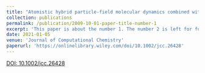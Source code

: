 ```yaml
---
title: "Atomistic hybrid particle‐field molecular dynamics combined with slip‐springs : Restoring entangled dynamics to simulations of polymer melts"
collection: publications
permalink: /publication/2009-10-01-paper-title-number-1
excerpt: 'This paper is about the number 1. The number 2 is left for future work.'
date: 2021-01-05
venue: 'Journal of Computational Chemistry'
paperurl: 'https://onlinelibrary.wiley.com/doi/10.1002/jcc.26428'
---
```


[DOI: 10.1002/jcc.26428](https://onlinelibrary.wiley.com/doi/10.1002/jcc.26428)